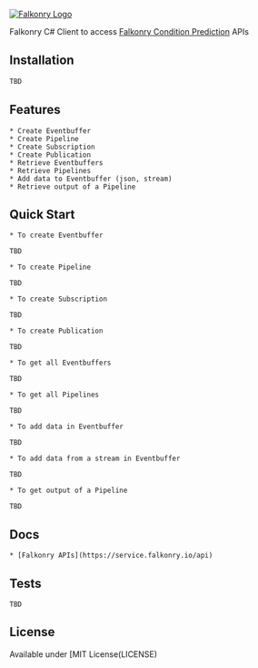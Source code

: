 [![Falkonry Logo](http://static1.squarespace.com/static/55a7df64e4b09f03368a7a78/t/569c6441ab281050fe32c18a/1453089858079/15-logo-transparent-h.png?format=500w)](http://falkonry.com/)


Falkonry C# Client to access [Falkonry Condition Prediction](falkonry.com) APIs

## Installation

```bash
TBD
```

## Features

    * Create Eventbuffer
    * Create Pipeline
    * Create Subscription
    * Create Publication
    * Retrieve Eventbuffers
    * Retrieve Pipelines
    * Add data to Eventbuffer (json, stream)
    * Retrieve output of a Pipeline
    
## Quick Start

    * To create Eventbuffer
    
```
TBD
```

    * To create Pipeline
    
```
TBD
```

    * To create Subscription
    
```
TBD
```

    * To create Publication
    
```
TBD
```

    * To get all Eventbuffers
    
```
TBD
```

    * To get all Pipelines
    
```
TBD
```

    * To add data in Eventbuffer
    
```
TBD
```

    * To add data from a stream in Eventbuffer
    
```
TBD
```

    * To get output of a Pipeline
    
```
TBD
```

## Docs

    * [Falkonry APIs](https://service.falkonry.io/api)
     
## Tests
  
```
TBD
```

## License

  Available under [MIT License(LICENSE)
